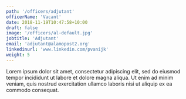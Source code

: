 ```yaml
---
path: '/officers/adjutant'
officerName: 'Vacant'
date: 2018-11-19T10:47:58+10:00
draft: false
image: '/officers/al-default.jpg'
jobtitle: 'Adjutant'
email: 'adjutant@alamopost2.org'
linkedinurl: 'www.linkedin.com/pvanijk'
weight: 5
---
```


Lorem ipsum dolor sit amet, consectetur adipiscing elit, sed do eiusmod tempor incididunt ut labore et dolore magna aliqua. Ut enim ad minim veniam, quis nostrud exercitation ullamco laboris nisi ut aliquip ex ea commodo consequat.